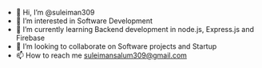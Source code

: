 - 👋 Hi, I’m @suleiman309
- 👀 I’m interested in Software Development
- 🌱 I’m currently learning Backend development in node.js, Express.js and Firebase
- 💞️ I’m looking to collaborate on Software projects and Startup
- 📫 How to reach me suleimansalum309@gmail.com

<!---
suleiman309/suleiman309 is a ✨ special ✨ repository because its `README.md` (this file) appears on your GitHub profile.
You can click the Preview link to take a look at your changes.
--->
